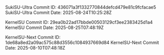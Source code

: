 SukiSU-Ultra Commit ID: 436071a3f1332770844defcd479e81c9fcfacae5
SukiSU-Ultra Commit Date: 2025-08-24T10:25:28Z

KernelSU Commit ID: 29ea0b22ad17bbde00503129cf3ee2383425d1a4
KernelSU Commit Date: 2025-08-25T07:48:19Z

KernelSU-Next Commit ID: 1de68a8ed2a09ac575c88d3556c1084937669d84
KernelSU-Next Commit Date: 2025-08-10T07:48:18Z

